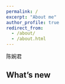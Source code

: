 ```yaml
---
permalink: /
excerpt: "About me"
author_profile: true
redirect_from: 
  - /about/
  - /about.html
---
```


陈婉君

What’s new
------

